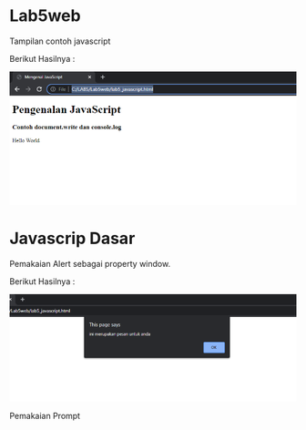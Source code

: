 # Lab5web

Tampilan contoh javascript 

Berikut Hasilnya : 

<img src="Capture1.PNG"   />


<h1>Javascrip Dasar</h1>
Pemakaian Alert sebagai property window.

Berikut Hasilnya : 

<img src="Capture2.PNG"   />

Pemakaian Prompt

